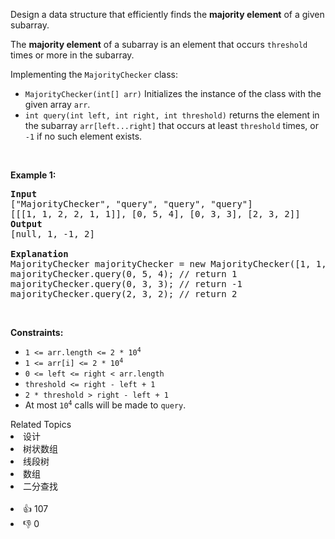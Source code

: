<p>Design a data structure that efficiently finds the <strong>majority element</strong> of a given subarray.</p>

<p>The <strong>majority element</strong> of a subarray is an element that occurs <code>threshold</code> times or more in the subarray.</p>

<p>Implementing the <code>MajorityChecker</code> class:</p>

<ul> 
 <li><code>MajorityChecker(int[] arr)</code> Initializes the instance of the class with the given array <code>arr</code>.</li> 
 <li><code>int query(int left, int right, int threshold)</code> returns the element in the subarray <code>arr[left...right]</code> that occurs at least <code>threshold</code> times, or <code>-1</code> if no such element exists.</li> 
</ul>

<p>&nbsp;</p> 
<p><strong class="example">Example 1:</strong></p>

<pre>
<strong>Input</strong>
["MajorityChecker", "query", "query", "query"]
[[[1, 1, 2, 2, 1, 1]], [0, 5, 4], [0, 3, 3], [2, 3, 2]]
<strong>Output</strong>
[null, 1, -1, 2]

<strong>Explanation</strong>
MajorityChecker majorityChecker = new MajorityChecker([1, 1, 2, 2, 1, 1]);
majorityChecker.query(0, 5, 4); // return 1
majorityChecker.query(0, 3, 3); // return -1
majorityChecker.query(2, 3, 2); // return 2
</pre>

<p>&nbsp;</p> 
<p><strong>Constraints:</strong></p>

<ul> 
 <li><code>1 &lt;= arr.length &lt;= 2 * 10<sup>4</sup></code></li> 
 <li><code>1 &lt;= arr[i] &lt;= 2 * 10<sup>4</sup></code></li> 
 <li><code>0 &lt;= left &lt;= right &lt; arr.length</code></li> 
 <li><code>threshold &lt;= right - left + 1</code></li> 
 <li><code>2 * threshold &gt; right - left + 1</code></li> 
 <li>At most <code>10<sup>4</sup></code> calls will be made to <code>query</code>.</li> 
</ul>

<div><div>Related Topics</div><div><li>设计</li><li>树状数组</li><li>线段树</li><li>数组</li><li>二分查找</li></div></div><br><div><li>👍 107</li><li>👎 0</li></div>
